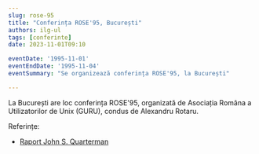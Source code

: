 ```yaml
---
slug: rose-95
title: "Conferința ROSE'95, București"
authors: ilg-ul
tags: [conferinte]
date: 2023-11-01T09:10

eventDate: '1995-11-01'
eventEndDate: '1995-11-04'
eventSummary: "Se organizează conferința ROSE'95, la București"

---
```


La București are loc conferința ROSE'95, organizată de Asociația Româna
a Utilizatorilor de Unix (GURU), condus de Alexandru Rotaru.

<!-- truncate -->

Referințe:

- [Raport John S. Quarterman](http://linux.punct.info/postrose.html)
